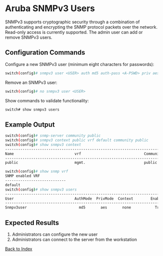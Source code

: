# Aruba SNMPv3 Users 

SNMPv3 supports cryptographic security through a combination of authenticating and encrypting the SNMP protocol packets over the network. Read-only access is currently supported. The admin user can add or remove SNMPv3 users. 

## Configuration Commands

Configure a new SNMPv3 user (minimum eight characters for passwords): 

```bash
switch(config)# snmpv3 user <USER> auth md5 auth-pass <A-PSWD> priv aes priv-pass <P-PSWD>
```

Remove an SNMPv3 user:

```bash
switch(config)# no snmpv3 user <USER>
```

Show commands to validate functionality:  

```bash
switch# show snmpv3 users
```

## Example Output 

```bash
switch(config)# snmp-server community public
switch(config)# snmpv3 context public vrf default community public
switch(config)# show snmpv3 context
--------------------------------------------------------------------------
Name                            vrf                             Community
--------------------------------------------------------------------------
public                          mgmt.                           public

switch(config)# show snmp vrf
SNMP enabled VRF
----------------------------
default
switch(config)# show snmpv3 users
--------------------------------------------------------------------------
User                            AuthMode  PrivMode  Context        Enabled
--------------------------------------------------------------------------
Snmpv3user                        md5       aes       none           True
```

## Expected Results 

1. Administrators can configure the new user
2. Administrators can connect to the server from the workstation   

[Back to Index](../index.md)
